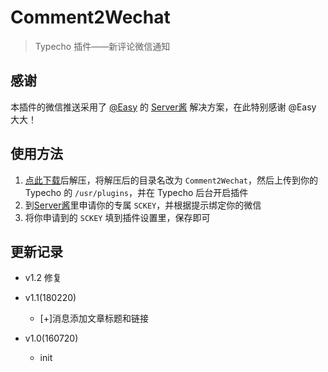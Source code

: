 # Comment2Wechat

> Typecho 插件——新评论微信通知 


## 感谢
本插件的微信推送采用了 [@Easy](http://www.weibo.com/easy) 的 [Server酱](https://sct.ftqq.com/) 解决方案，在此特别感谢 @Easy 大大！

## 使用方法

 1. [点此下载](https://github.com/YianAndCode/Comment2Wechat/archive/master.zip)后解压，将解压后的目录名改为 `Comment2Wechat`，然后上传到你的 Typecho 的 `/usr/plugins`，并在 Typecho 后台开启插件
 2. 到[Server酱](https://sct.ftqq.com/)里申请你的专属 `SCKEY`，并根据提示绑定你的微信
 3. 将你申请到的 `SCKEY` 填到插件设置里，保存即可

## 更新记录
 - v1.2 修复
 - v1.1(180220)
   - [+]消息添加文章标题和链接

 - v1.0(160720)
   - init
